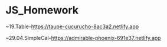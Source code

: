 # JS_Homework

~19.Table-https://taupe-cucurucho-8ac3a2.netlify.app

~29.04.SimpleCal-https://admirable-phoenix-691e37.netlify.app
